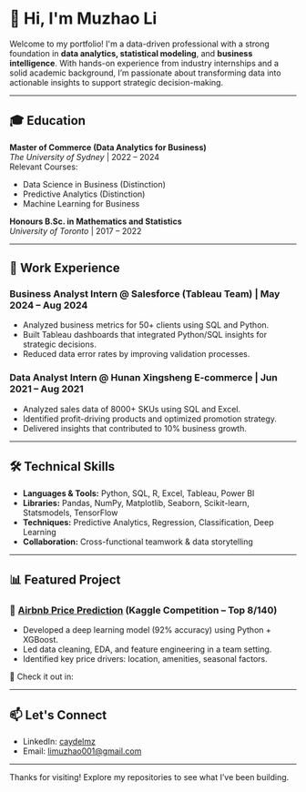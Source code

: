 # 👋 Hi, I'm Muzhao Li

Welcome to my portfolio! I'm a data-driven professional with a strong foundation in **data analytics, statistical modeling**, and **business intelligence**. With hands-on experience from industry internships and a solid academic background, I’m passionate about transforming data into actionable insights to support strategic decision-making.

---

## 🎓 Education

**Master of Commerce (Data Analytics for Business)**  
*The University of Sydney* | 2022 – 2024  
Relevant Courses:  
- Data Science in Business (Distinction)  
- Predictive Analytics (Distinction)  
- Machine Learning for Business  

**Honours B.Sc. in Mathematics and Statistics**  
*University of Toronto* | 2017 – 2022  

---

## 💼 Work Experience

### Business Analyst Intern @ Salesforce (Tableau Team) | May 2024 – Aug 2024
- Analyzed business metrics for 50+ clients using SQL and Python.
- Built Tableau dashboards that integrated Python/SQL insights for strategic decisions.
- Reduced data error rates by improving validation processes.

### Data Analyst Intern @ Hunan Xingsheng E-commerce | Jun 2021 – Aug 2021
- Analyzed sales data of 8000+ SKUs using SQL and Excel.
- Identified profit-driving products and optimized promotion strategy.
- Delivered insights that contributed to 10% business growth.

---

## 🛠️ Technical Skills

- **Languages & Tools:** Python, SQL, R, Excel, Tableau, Power BI  
- **Libraries:** Pandas, NumPy, Matplotlib, Seaborn, Scikit-learn, Statsmodels, TensorFlow  
- **Techniques:** Predictive Analytics, Regression, Classification, Deep Learning  
- **Collaboration:** Cross-functional teamwork & data storytelling

---

## 📊 Featured Project

### 🏡 [Airbnb Price Prediction](./Projects/airbnb-price-prediction/) (Kaggle Competition – Top 8/140)
- Developed a deep learning model (92% accuracy) using Python + XGBoost.
- Led data cleaning, EDA, and feature engineering in a team setting.
- Identified key price drivers: location, amenities, seasonal factors.

📁 Check it out in: 

---

## 📫 Let's Connect

- LinkedIn: [caydelmz](https://www.linkedin.com/in/caydelmz)  
- Email: limuzhao001@gmail.com  

---

Thanks for visiting! Explore my repositories to see what I’ve been building.
